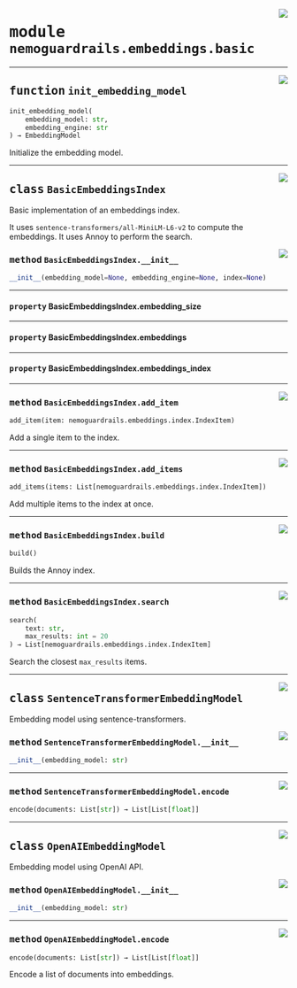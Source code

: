 <!-- markdownlint-disable -->

<a href="../../nemoguardrails/embeddings/basic.py#L0"><img align="right" style="float:right;" src="https://img.shields.io/badge/-source-cccccc?style=flat-square" /></a>

# <kbd>module</kbd> `nemoguardrails.embeddings.basic`





---

<a href="../../nemoguardrails/embeddings/basic.py#L145"><img align="right" style="float:right;" src="https://img.shields.io/badge/-source-cccccc?style=flat-square" /></a>

## <kbd>function</kbd> `init_embedding_model`

```python
init_embedding_model(
    embedding_model: str,
    embedding_engine: str
) → EmbeddingModel
```

Initialize the embedding model.


---

<a href="../../nemoguardrails/embeddings/basic.py#L24"><img align="right" style="float:right;" src="https://img.shields.io/badge/-source-cccccc?style=flat-square" /></a>

## <kbd>class</kbd> `BasicEmbeddingsIndex`
Basic implementation of an embeddings index.

It uses `sentence-transformers/all-MiniLM-L6-v2` to compute the embeddings. It uses Annoy to perform the search.

<a href="../../nemoguardrails/embeddings/basic.py#L31"><img align="right" style="float:right;" src="https://img.shields.io/badge/-source-cccccc?style=flat-square" /></a>

### <kbd>method</kbd> `BasicEmbeddingsIndex.__init__`

```python
__init__(embedding_model=None, embedding_engine=None, index=None)
```






---

#### <kbd>property</kbd> BasicEmbeddingsIndex.embedding_size





---

#### <kbd>property</kbd> BasicEmbeddingsIndex.embeddings





---

#### <kbd>property</kbd> BasicEmbeddingsIndex.embeddings_index







---

<a href="../../nemoguardrails/embeddings/basic.py#L73"><img align="right" style="float:right;" src="https://img.shields.io/badge/-source-cccccc?style=flat-square" /></a>

### <kbd>method</kbd> `BasicEmbeddingsIndex.add_item`

```python
add_item(item: nemoguardrails.embeddings.index.IndexItem)
```

Add a single item to the index.

---

<a href="../../nemoguardrails/embeddings/basic.py#L84"><img align="right" style="float:right;" src="https://img.shields.io/badge/-source-cccccc?style=flat-square" /></a>

### <kbd>method</kbd> `BasicEmbeddingsIndex.add_items`

```python
add_items(items: List[nemoguardrails.embeddings.index.IndexItem])
```

Add multiple items to the index at once.

---

<a href="../../nemoguardrails/embeddings/basic.py#L95"><img align="right" style="float:right;" src="https://img.shields.io/badge/-source-cccccc?style=flat-square" /></a>

### <kbd>method</kbd> `BasicEmbeddingsIndex.build`

```python
build()
```

Builds the Annoy index.

---

<a href="../../nemoguardrails/embeddings/basic.py#L102"><img align="right" style="float:right;" src="https://img.shields.io/badge/-source-cccccc?style=flat-square" /></a>

### <kbd>method</kbd> `BasicEmbeddingsIndex.search`

```python
search(
    text: str,
    max_results: int = 20
) → List[nemoguardrails.embeddings.index.IndexItem]
```

Search the closest `max_results` items.


---

<a href="../../nemoguardrails/embeddings/basic.py#L113"><img align="right" style="float:right;" src="https://img.shields.io/badge/-source-cccccc?style=flat-square" /></a>

## <kbd>class</kbd> `SentenceTransformerEmbeddingModel`
Embedding model using sentence-transformers.

<a href="../../nemoguardrails/embeddings/basic.py#L116"><img align="right" style="float:right;" src="https://img.shields.io/badge/-source-cccccc?style=flat-square" /></a>

### <kbd>method</kbd> `SentenceTransformerEmbeddingModel.__init__`

```python
__init__(embedding_model: str)
```








---

<a href="../../nemoguardrails/embeddings/basic.py#L124"><img align="right" style="float:right;" src="https://img.shields.io/badge/-source-cccccc?style=flat-square" /></a>

### <kbd>method</kbd> `SentenceTransformerEmbeddingModel.encode`

```python
encode(documents: List[str]) → List[List[float]]
```






---

<a href="../../nemoguardrails/embeddings/basic.py#L128"><img align="right" style="float:right;" src="https://img.shields.io/badge/-source-cccccc?style=flat-square" /></a>

## <kbd>class</kbd> `OpenAIEmbeddingModel`
Embedding model using OpenAI API.

<a href="../../nemoguardrails/embeddings/basic.py#L131"><img align="right" style="float:right;" src="https://img.shields.io/badge/-source-cccccc?style=flat-square" /></a>

### <kbd>method</kbd> `OpenAIEmbeddingModel.__init__`

```python
__init__(embedding_model: str)
```








---

<a href="../../nemoguardrails/embeddings/basic.py#L135"><img align="right" style="float:right;" src="https://img.shields.io/badge/-source-cccccc?style=flat-square" /></a>

### <kbd>method</kbd> `OpenAIEmbeddingModel.encode`

```python
encode(documents: List[str]) → List[List[float]]
```

Encode a list of documents into embeddings.
